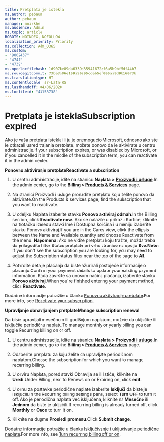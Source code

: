 ```yaml
---
title: Pretplata je istekla
ms.author: pebaum
author: pebaum
manager: mnirkhe
ms.audience: Admin
ms.topic: article
ROBOTS: NOINDEX, NOFOLLOW
localization_priority: Priority
ms.collection: Adm_O365
ms.custom:
- "9002437"
- "4741"
- "4739"
ms.openlocfilehash: 1d907be89da6339d35941672ef6a5b9bf5df44b7
ms.sourcegitcommit: 73be3a06e159a56595cdeb5ef095aa9d9b16073b
ms.translationtype: HT
ms.contentlocale: sr-Latn-RS
ms.lasthandoff: 04/06/2020
ms.locfileid: "43158738"
---
```

# <a name="subscription-expired"></a><span data-ttu-id="b0f8e-102">Pretplata je istekla</span><span class="sxs-lookup"><span data-stu-id="b0f8e-102">Subscription expired</span></span>

<span data-ttu-id="b0f8e-103">Ako je vaša pretplata istekla ili ju je onemogućio Microsoft, odnosno ako ste je otkazali usred trajanja pretplate, možete ponovo da je aktivirate u centru administracije.</span><span class="sxs-lookup"><span data-stu-id="b0f8e-103">If your subscription expires, or was disabled by Microsoft, or if you cancelled it in the middle of the subscription term, you can reactivate it in the admin center.</span></span>

<span data-ttu-id="b0f8e-104">**Ponovno aktiviranje pretplate**</span><span class="sxs-lookup"><span data-stu-id="b0f8e-104">**Reactivate a subscription**</span></span>

1. <span data-ttu-id="b0f8e-105">U centru administracije, idite na stranicu **Naplata > [Proizvodi i usluge](https://go.microsoft.com/fwlink/p/?linkid=842054)**.</span><span class="sxs-lookup"><span data-stu-id="b0f8e-105">In the admin center, go to the **Billing > [Products & Services](https://go.microsoft.com/fwlink/p/?linkid=842054)** page.</span></span>

2. <span data-ttu-id="b0f8e-106">Na stranici Proizvodi i usluge pronađite pretplatu koju želite ponovo da aktivirate.</span><span class="sxs-lookup"><span data-stu-id="b0f8e-106">On the Products & services page, find the subscription that you want to reactivate.</span></span>

3. <span data-ttu-id="b0f8e-107">U odeljku Naplata izaberite stavku **Ponovo aktiviraj odmah**.</span><span class="sxs-lookup"><span data-stu-id="b0f8e-107">In the Billing section, click **Reactivate now**.</span></span>  <span data-ttu-id="b0f8e-108">Ako se nalazite u prikazu Kartice, kliknite na trotačku između stavki Ime i Dostupna količina i u meniju izaberite stavku Ponovo aktiviraj.</span><span class="sxs-lookup"><span data-stu-id="b0f8e-108">If you are in the Cards view, click the ellipsis between the Name and Available quantity and choose Reactivate from the menu.</span></span> <span data-ttu-id="b0f8e-109">**Napomena**: Ako ne vidite pretplatu koju tražite, možda treba da prilagodite filter Status pretplate pri vrhu stranice na opciju **Sve**.</span><span class="sxs-lookup"><span data-stu-id="b0f8e-109">**Note**: If you don't see the subscription you are looking for, you may need to adjust the Subscription status filter near the top of the page to **All**.</span></span>

4. <span data-ttu-id="b0f8e-110">Potvrdite detalje plaćanja da biste ažurirali postojeće informacije o plaćanju.</span><span class="sxs-lookup"><span data-stu-id="b0f8e-110">Confirm your payment details to update your existing payment information.</span></span> <span data-ttu-id="b0f8e-111">Kada završite sa unosom načina plaćanja, izaberite stavku **Ponovo aktiviraj**.</span><span class="sxs-lookup"><span data-stu-id="b0f8e-111">When you're finished entering your payment method, click **Reactivate**.</span></span>

<span data-ttu-id="b0f8e-112">Dodatne informacije potražite u članku [Ponovno aktiviranje pretplate](https://docs.microsoft.com/office365/admin/subscriptions-and-billing/reactivate-your-subscription).</span><span class="sxs-lookup"><span data-stu-id="b0f8e-112">For more info, see [Reactivate your subscription](https://docs.microsoft.com/office365/admin/subscriptions-and-billing/reactivate-your-subscription).</span></span>

<span data-ttu-id="b0f8e-113">**Upravljanje obnavljanjem pretplate**</span><span class="sxs-lookup"><span data-stu-id="b0f8e-113">**Manage subscription renewal**</span></span>

<span data-ttu-id="b0f8e-114">Da biste upravljali mesečnom ili godišnjom naplatom, možete da uključite ili isključite periodičnu naplatu.</span><span class="sxs-lookup"><span data-stu-id="b0f8e-114">To manage monthly or yearly billing you can toggle Recurring billing on or off.</span></span>

1. <span data-ttu-id="b0f8e-115">U centru administracije, idite na stranicu **Naplata > [Proizvodi i usluge](https://go.microsoft.com/fwlink/p/?linkid=842054)**.</span><span class="sxs-lookup"><span data-stu-id="b0f8e-115">In the admin center, go to the **Billing > [Products & Services](https://go.microsoft.com/fwlink/p/?linkid=842054)** page.</span></span>

2. <span data-ttu-id="b0f8e-116">Odaberite pretplatu za koju želite da upravljate periodičnom naplatom.</span><span class="sxs-lookup"><span data-stu-id="b0f8e-116">Choose the subscription for which you want to manage recurring billing.</span></span> 

3. <span data-ttu-id="b0f8e-117">U okviru Naplata, pored stavki Obnavlja se ili Ističe, kliknite na **Uredi**.</span><span class="sxs-lookup"><span data-stu-id="b0f8e-117">Under Billing, next to Renews on or Expiring on, click **edit**.</span></span>

4. <span data-ttu-id="b0f8e-118">U oknu za postavke periodične naplate izaberite **Isključi** da biste je isključili.</span><span class="sxs-lookup"><span data-stu-id="b0f8e-118">In the Recurring billing settings pane, select **Turn OFF** to turn it off.</span></span> <span data-ttu-id="b0f8e-119">Ako je periodična naplata već isključena, kliknite na **Mesečno** ili **Jednom** da biste je uključili.</span><span class="sxs-lookup"><span data-stu-id="b0f8e-119">If recurring billing is already turned off, click **Monthly** or **Once** to turn it on.</span></span> 

5. <span data-ttu-id="b0f8e-120">Kliknite na dugme **Prosledi promenu**.</span><span class="sxs-lookup"><span data-stu-id="b0f8e-120">Click **Submit change**.</span></span>

<span data-ttu-id="b0f8e-121">Dodatne informacije potražite u članku [Isključivanje i uključivanje periodične naplate](https://docs.microsoft.com/office365/admin/subscriptions-and-billing/renew-your-subscription#turn-recurring-billing-off-or-on).</span><span class="sxs-lookup"><span data-stu-id="b0f8e-121">For more info, see [Turn recurring billing off or on](https://docs.microsoft.com/office365/admin/subscriptions-and-billing/renew-your-subscription#turn-recurring-billing-off-or-on).</span></span>
